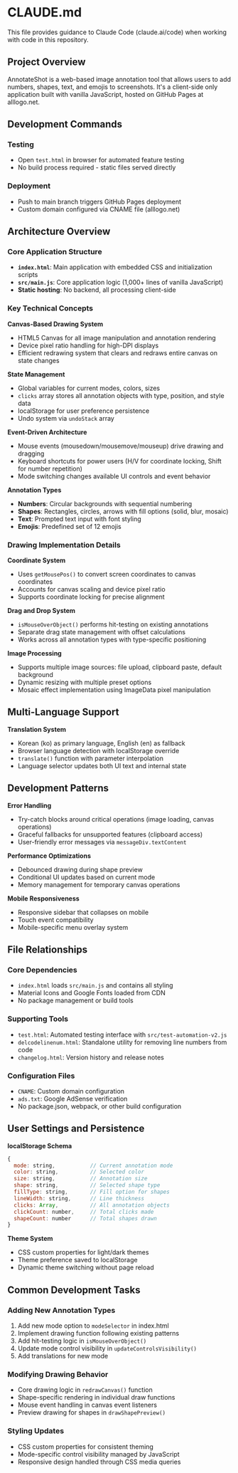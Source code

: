 # CLAUDE.md

This file provides guidance to Claude Code (claude.ai/code) when working with code in this repository.

## Project Overview

AnnotateShot is a web-based image annotation tool that allows users to add numbers, shapes, text, and emojis to screenshots. It's a client-side only application built with vanilla JavaScript, hosted on GitHub Pages at alllogo.net.

## Development Commands

### Testing
- Open `test.html` in browser for automated feature testing
- No build process required - static files served directly

### Deployment
- Push to main branch triggers GitHub Pages deployment
- Custom domain configured via CNAME file (alllogo.net)

## Architecture Overview

### Core Application Structure
- **`index.html`**: Main application with embedded CSS and initialization scripts
- **`src/main.js`**: Core application logic (1,000+ lines of vanilla JavaScript)
- **Static hosting**: No backend, all processing client-side

### Key Technical Concepts

**Canvas-Based Drawing System**
- HTML5 Canvas for all image manipulation and annotation rendering
- Device pixel ratio handling for high-DPI displays
- Efficient redrawing system that clears and redraws entire canvas on state changes

**State Management**
- Global variables for current modes, colors, sizes
- `clicks` array stores all annotation objects with type, position, and style data
- localStorage for user preference persistence
- Undo system via `undoStack` array

**Event-Driven Architecture**
- Mouse events (mousedown/mousemove/mouseup) drive drawing and dragging
- Keyboard shortcuts for power users (H/V for coordinate locking, Shift for number repetition)
- Mode switching changes available UI controls and event behavior

**Annotation Types**
- **Numbers**: Circular backgrounds with sequential numbering
- **Shapes**: Rectangles, circles, arrows with fill options (solid, blur, mosaic)
- **Text**: Prompted text input with font styling
- **Emojis**: Predefined set of 12 emojis

### Drawing Implementation Details

**Coordinate System**
- Uses `getMousePos()` to convert screen coordinates to canvas coordinates
- Accounts for canvas scaling and device pixel ratio
- Supports coordinate locking for precise alignment

**Drag and Drop System**
- `isMouseOverObject()` performs hit-testing on existing annotations
- Separate drag state management with offset calculations
- Works across all annotation types with type-specific positioning

**Image Processing**
- Supports multiple image sources: file upload, clipboard paste, default background
- Dynamic resizing with multiple preset options
- Mosaic effect implementation using ImageData pixel manipulation

## Multi-Language Support

**Translation System**
- Korean (ko) as primary language, English (en) as fallback
- Browser language detection with localStorage override
- `translate()` function with parameter interpolation
- Language selector updates both UI text and internal state

## Development Patterns

**Error Handling**
- Try-catch blocks around critical operations (image loading, canvas operations)
- Graceful fallbacks for unsupported features (clipboard access)
- User-friendly error messages via `messageDiv.textContent`

**Performance Optimizations**
- Debounced drawing during shape preview
- Conditional UI updates based on current mode
- Memory management for temporary canvas operations

**Mobile Responsiveness**
- Responsive sidebar that collapses on mobile
- Touch event compatibility
- Mobile-specific menu overlay system

## File Relationships

### Core Dependencies
- `index.html` loads `src/main.js` and contains all styling
- Material Icons and Google Fonts loaded from CDN
- No package management or build tools

### Supporting Tools
- `test.html`: Automated testing interface with `src/test-automation-v2.js`
- `delcodelinenum.html`: Standalone utility for removing line numbers from code
- `changelog.html`: Version history and release notes

### Configuration Files
- `CNAME`: Custom domain configuration
- `ads.txt`: Google AdSense verification
- No package.json, webpack, or other build configuration

## User Settings and Persistence

**localStorage Schema**
```javascript
{
  mode: string,           // Current annotation mode
  color: string,          // Selected color
  size: string,           // Annotation size
  shape: string,          // Selected shape type
  fillType: string,       // Fill option for shapes
  lineWidth: string,      // Line thickness
  clicks: Array,          // All annotation objects
  clickCount: number,     // Total clicks made
  shapeCount: number      // Total shapes drawn
}
```

**Theme System**
- CSS custom properties for light/dark themes
- Theme preference saved to localStorage
- Dynamic theme switching without page reload

## Common Development Tasks

### Adding New Annotation Types
1. Add new mode option to `modeSelector` in index.html
2. Implement drawing function following existing patterns
3. Add hit-testing logic in `isMouseOverObject()`
4. Update mode control visibility in `updateControlsVisibility()`
5. Add translations for new mode

### Modifying Drawing Behavior
- Core drawing logic in `redrawCanvas()` function
- Shape-specific rendering in individual draw functions
- Mouse event handling in canvas event listeners
- Preview drawing for shapes in `drawShapePreview()`

### Styling Updates
- CSS custom properties for consistent theming
- Mode-specific control visibility managed by JavaScript
- Responsive design handled through CSS media queries